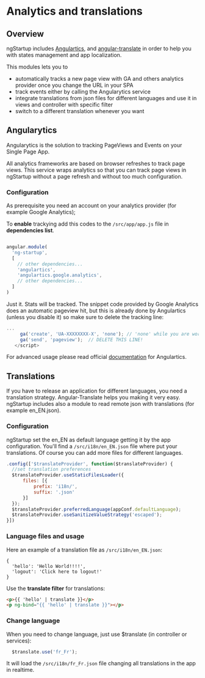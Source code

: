 # Analytics and translations

## Overview

ngStartup includes [Angulartics](https://github.com/angulartics/angulartics), and [angular-translate](https://github.com/angular-translate/angular-translate) in order to help you with states management and app localization.

This modules lets you to

* automatically tracks a new page view with GA and others analytics provider once you change the URL in your SPA
* track events either by calling the Angularytics service
* integrate translations from json files for different languages and use it in views and controller with specific filter
* switch to a different translation whenever you want

## Angularytics

Angularytics is the solution to tracking PageViews and Events on your Single Page App.

All analytics frameworks are based on browser refreshes to track page views. This service wraps analytics so that you can track page views in ngStartup without a page refresh and without too much configuration.

### Configuration

As prerequisite you need an account on your analytics provider (for example Google Analytics);

To **enable** trackying add this codes to the `/src/app/app.js` file in **dependencies list**.

``` javascript

angular.module(
  'ng-startup',
  [
    // other dependencies...
    'angulartics',
    'angulartics.google.analytics',
    // other dependencies...
  ]
)

```

Just it. Stats will be tracked. The snippet code provided by Google Analytics does an automatic pageview hit, but this is already done by Angulartics (unless you disable it) so make sure to delete the tracking line:

``` javascript
...
     ga('create', 'UA-XXXXXXXX-X', 'none'); // 'none' while you are working on localhost
     ga('send', 'pageview');  // DELETE THIS LINE!
   </script>
```

For advanced usage please read official [documentation](https://github.com/angulartics/angulartics) for Angulartics.

## Translations
If you have to release an application for different languages, you need a translation strategy. Angular-Translate helps you making it very easy.
ngStartup includes also a module to read remote json with translations (for example en_EN.json).

### Configuration
ngStartup set the en_EN as default language getting it by the app configuration. You'll find a `/src/i18n/en_EN.json` file where put your translations. Of course you can add more files for different languages.



``` javascript
.config(['$translateProvider', function($translateProvider) {
  //set translation preferences
  $translateProvider.useStaticFilesLoader({
      files: [{
          prefix: 'i18n/',
          suffix: '.json'
      }]
  });
  $translateProvider.preferredLanguage(appConf.defaultLanguage);
  $translateProvider.useSanitizeValueStrategy('escaped');
}])
```

### Language files and usage
Here an example of a translation file as `/src/i18n/en_EN.json`:
```
{
  'hello': 'Hello World!!!!',
  'logout': 'Click here to logout!'
}
```

Use the **translate filter** for translations:
``` html
<p>{{ 'hello' | translate }}</p>
<p ng-bind="{{ 'hello' | translate }}"></p>
```

### Change language
When you need to change language, just use $translate (in controller or services):

``` javascript
  $translate.use('fr_Fr');
```

It will load the `/src/i18n/fr_Fr.json` file changing all translations in the app in realtime.
